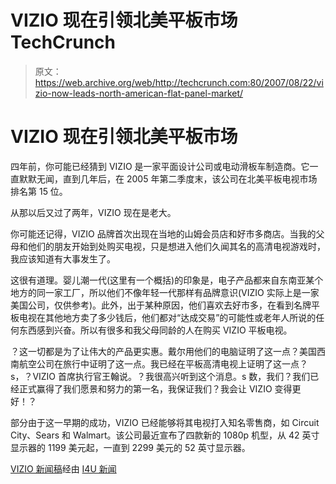 # VIZIO 现在引领北美平板市场 TechCrunch

> 原文：<https://web.archive.org/web/http://techcrunch.com:80/2007/08/22/vizio-now-leads-north-american-flat-panel-market/>

# VIZIO 现在引领北美平板市场

四年前，你可能已经猜到 VIZIO 是一家平面设计公司或电动滑板车制造商。它一直默默无闻，直到几年后，在 2005 年第二季度末，该公司在北美平板电视市场排名第 15 位。

从那以后又过了两年，VIZIO 现在是老大。

你可能还记得，VIZIO 品牌首次出现在当地的山姆会员店和好市多商店。当我的父母和他们的朋友开始到处购买电视，只是想进入他们久闻其名的高清电视游戏时，我应该知道有大事发生了。

这很有道理。婴儿潮一代(这里有一个概括)的印象是，电子产品都来自东南亚某个地方的同一家工厂，所以他们不像年轻一代那样有品牌意识(VIZIO 实际上是一家美国公司，仅供参考)。此外，出于某种原因，他们喜欢去好市多，在看到名牌平板电视在其他地方卖了多少钱后，他们都对“达成交易”的可能性或老年人所说的任何东西感到兴奋。所以有很多和我父母同龄的人在购买 VIZIO 平板电视。

？这一切都是为了让伟大的产品更实惠。戴尔用他们的电脑证明了这一点？美国西南航空公司在旅行中证明了这一点。我已经在平板高清电视上证明了这一点？s，？VIZIO 首席执行官王翰说。？我很高兴听到这个消息。s 数，我们？我们已经正式赢得了我们愿景和努力的第一名，我保证我们？我会让 VIZIO 变得更好！？

部分由于这一早期的成功，VIZIO 已经能够将其电视打入知名零售商，如 Circuit City、Sears 和 Walmart。该公司最近宣布了四款新的 1080p 机型，从 42 英寸显示器的 1199 美元起，一直到 2299 美元的 52 英寸显示器。

[VIZIO 新闻稿](https://web.archive.org/web/20221006042155/http://www.vizio.com/news/detail.aspx?nid=154)经由 [I4U 新闻](https://web.archive.org/web/20221006042155/http://www.i4u.com/article10990.html)